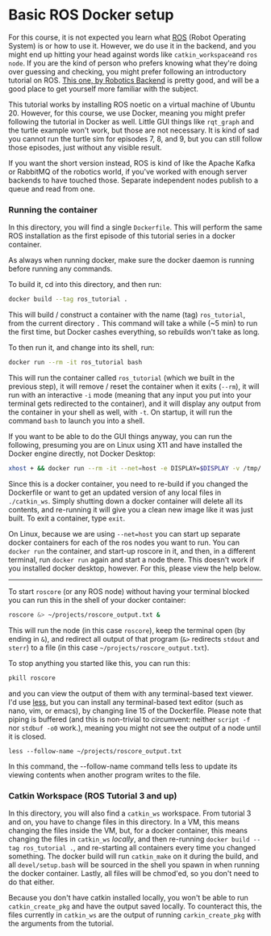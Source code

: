 # Basic ROS Docker setup

For this course, it is not expected you learn what [ROS](https://www.ros.org/) (Robot Operating System) is or how to use it. However, we do use it in the backend, and you might end up hitting your head against words like `catkin_workspace`and `ros node`. If you are the kind of person who prefers knowing what they're doing over guessing and checking, you might prefer following an introductory tutorial on ROS. [This one, by Robotics Backend](https://www.youtube.com/playlist?list=PLLSegLrePWgIbIrA4iehUQ-impvIXdd9Q) is pretty good, and will be a good place to get yourself more familiar with the subject.

This tutorial works by installing ROS noetic on a virtual machine of Ubuntu 20. However, for this course, we use Docker, meaning you might prefer following the tutorial in Docker as well. Little GUI things like `rqt_graph` and the turtle example won't work, but those are not necessary. It is kind of sad you cannot run the turtle sim for episodes 7, 8, and 9, but you can still follow those episodes, just without any visible result.

If you want the short version instead, ROS is kind of like the Apache Kafka or RabbitMQ of the robotics world, if you've worked with enough server backends to have touched those. Separate independent nodes publish to a queue and read from one.

### Running the container

In this directory, you will find a single `Dockerfile`. This will perform the same ROS installation as the first episode of this tutorial series in a docker container.

As always when running docker, make sure the docker daemon is running before running any commands.

To build it, cd into this directory, and then run:

```sh
docker build --tag ros_tutorial .
```

This will build / construct a container with the name (tag) `ros_tutorial`, from the current directory `.` This command will take a while (~5 min) to run the first time, but Docker cashes everything, so rebuilds won't take as long.

To then run it, and change into its shell, run:

```sh
docker run --rm -it ros_tutorial bash
```

This will run the container called `ros_tutorial` (which we built in the previous step), it will remove / reset the container when it exits (`--rm`), it will run with an interactive `-i` mode (meaning that any input you put into your terminal gets redirected to the container), and it will display any output from the container in your shell as well, with `-t`. On startup, it will run the command `bash` to launch you into a shell.

If you want to be able to do the GUI things anyway, you can run the following, presuming you are on Linux using X11 and have installed the Docker engine directly, not Docker Desktop:

```sh
xhost + && docker run --rm -it --net=host -e DISPLAY=$DISPLAY -v /tmp/.X11-unix:/tmp/.X11-unix --env="QT_X11_NO_MITSHM=1" ros_tutorial bash
```

Since this is a docker container, you need to re-build if you changed the Dockerfile or want to get an updated version of any local files in `./catkin_ws`. Simply shutting down a docker container will delete all its contents, and re-running it will give you a clean new image like it was just built. To exit a container, type `exit`.

On Linux, because we are using `--net=host` you can start up separate docker containers for each of the ros nodes you want to run. You can `docker run` the container, and start-up roscore in it, and then, in a different terminal, run `docker run` again and start a node there. This doesn't work if you installed docker desktop, however. For this, please view the help below.

---

To start `roscore` (or any ROS node) without having your terminal blocked you can run this in the shell of your docker container:

```sh
roscore &> ~/projects/roscore_output.txt &
```

This will run the node (in this case `roscore`), keep the terminal open (by ending in `&`), and redirect all output of that program (`&>` redirects `stdout` and `sterr`) to a file (in this case `~/projects/roscore_output.txt`).

To stop anything you started like this, you can run this:

```sh
pkill roscore
```

and you can view the output of them with any terminal-based text viewer. I'd use [less](<https://en.wikipedia.org/wiki/Less_(Unix)>), but you can install any terminal-based text editor (such as nano, vim, or emacs), by changing line 15 of the Dockerfile. Please note that piping is buffered (and this is non-trivial to circumvent: neither `script -f` nor `stdbuf -o0` work.), meaning you might not see the output of a node until it is closed.

```
less --follow-name ~/projects/roscore_output.txt
```

In this command, the --follow-name command tells less to update its viewing contents when another program writes to the file.

### Catkin Workspace (ROS Tutorial 3 and up)

In this directory, you will also find a `catkin_ws` workspace. From tutorial 3 and on, you have to change files in this directory. In a VM, this means changing the files inside the VM, but, for a docker container, this means changing the files in `catkin_ws` _locally_, and then re-running `docker build --tag ros_tutorial .`, and re-starting all containers every time you changed something. The docker build will run `catkin_make` on it during the build, and all `devel/setup.bash` will be sourced in the shell you spawn in when running the docker container. Lastly, all files will be chmod'ed, so you don't need to do that either.

Because you don't have catkin installed locally, you won't be able to run `catkin_create_pkg` and have the output saved locally. To counteract this, the files currently in `catkin_ws` are the output of running `carkin_create_pkg` with the arguments from the tutorial.
